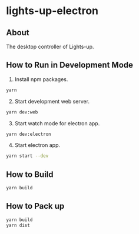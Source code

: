 # lights-up-electron

## About

The desktop controller of Lights-up.

## How to Run in Development Mode

1. Install npm packages.

```sh
yarn
```

2. Start development web server.

```sh
yarn dev:web
```

3. Start watch mode for electron app.

```sh
yarn dev:electron
```

4. Start electron app.

```sh
yarn start --dev
```

## How to Build

```sh
yarn build
```

## How to Pack up

```sh
yarn build
yarn dist
```
